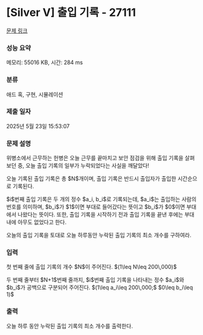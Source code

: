 # [Silver V] 출입 기록 - 27111 

[문제 링크](https://www.acmicpc.net/problem/27111) 

### 성능 요약

메모리: 55016 KB, 시간: 284 ms

### 분류

애드 혹, 구현, 시뮬레이션

### 제출 일자

2025년 5월 23일 15:53:07

### 문제 설명

<p>위병소에서 근무하는 헌병은 오늘 근무를 끝마치고 보안 점검을 위해 출입 기록을 살펴보던 중, 오늘 출입 기록의 일부가 누락되었다는 사실을 깨달았다!</p>

<p>오늘 기록된 출입 기록은 총 $N$개이며, 출입 기록은 반드시 출입자가 출입한 시간순으로 기록된다.</p>

<p>$i$번째 출입 기록은 두 개의 정수 $a_i, b_i$로 기록되는데, $a_i$는 출입하는 사람의 번호를 의미하며, $b_i$가 $1$이면 부대로 들어갔다는 뜻이고 $b_i$가 $0$이면 부대에서 나왔다는 뜻이다. 또한, 출입 기록을 시작하기 전과 출입 기록을 끝낸 후에는 부대 내에 아무도 없었다고 한다.</p>

<p>오늘의 출입 기록을 토대로 오늘 하루동안 누락된 출입 기록의 최소 개수를 구하여라.</p>

### 입력 

 <p>첫 번째 줄에 출입 기록의 개수 $N$이 주어진다. $(1\leq N\leq 200\,000)$</p>

<p>두 번째 줄부터 $N+1$번째 줄까지, $i$번째 출입 기록을 나타내는 정수 $a_i$와 $b_i$가 공백으로 구분되어 주어진다. $(1\leq a_i\leq 200\,000;$ $0\leq b_i\leq 1)$</p>

### 출력 

 <p>오늘 하루 동안 누락된 출입 기록의 최소 개수를 출력한다.</p>

